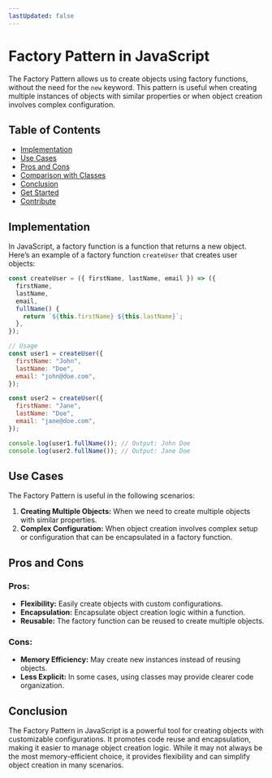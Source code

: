 ```yaml
---
lastUpdated: false
---
```


# Factory Pattern in JavaScript

The Factory Pattern allows us to create objects using factory functions, without the need for the `new` keyword. This pattern is useful when creating multiple instances of objects with similar properties or when object creation involves complex configuration.

## Table of Contents

- [Implementation](#implementation)
- [Use Cases](#use-cases)
- [Pros and Cons](#pros-and-cons)
- [Comparison with Classes](#comparison-with-classes)
- [Conclusion](#conclusion)
- [Get Started](#get-started)
- [Contribute](#contribute)

## Implementation

In JavaScript, a factory function is a function that returns a new object. Here’s an example of a factory function `createUser` that creates user objects:

```javascript
const createUser = ({ firstName, lastName, email }) => ({
  firstName,
  lastName,
  email,
  fullName() {
    return `${this.firstName} ${this.lastName}`;
  },
});

// Usage
const user1 = createUser({
  firstName: "John",
  lastName: "Doe",
  email: "john@doe.com",
});

const user2 = createUser({
  firstName: "Jane",
  lastName: "Doe",
  email: "jane@doe.com",
});

console.log(user1.fullName()); // Output: John Doe
console.log(user2.fullName()); // Output: Jane Doe
```

## Use Cases

The Factory Pattern is useful in the following scenarios:

1. **Creating Multiple Objects:** When we need to create multiple objects with similar properties.
2. **Complex Configuration:** When object creation involves complex setup or configuration that can be encapsulated in a factory function.

## Pros and Cons

### Pros:

- **Flexibility:** Easily create objects with custom configurations.
- **Encapsulation:** Encapsulate object creation logic within a function.
- **Reusable:** The factory function can be reused to create multiple objects.

### Cons:

- **Memory Efficiency:** May create new instances instead of reusing objects.
- **Less Explicit:** In some cases, using classes may provide clearer code organization.

## Conclusion

The Factory Pattern in JavaScript is a powerful tool for creating objects with customizable configurations. It promotes code reuse and encapsulation, making it easier to manage object creation logic. While it may not always be the most memory-efficient choice, it provides flexibility and can simplify object creation in many scenarios.
